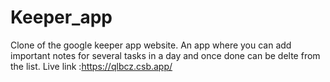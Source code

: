 # Keeper_app
Clone of the google keeper app website.
An app where you can add important notes for several tasks in a day and once done can be delte from the list. 
Live link :https://qlbcz.csb.app/
